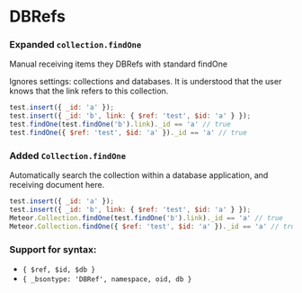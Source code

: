 # DBRefs

### Expanded `collection.findOne`

Manual receiving items they DBRefs with standard findOne

Ignores settings: collections and databases. It is understood that the user knows that the link refers to this collection.

```js
test.insert({ _id: 'a' });
test.insert({ _id: 'b', link: { $ref: 'test', $id: 'a' } });
test.findOne(test.findOne('b').link)._id == 'a' // true
test.findOne({ $ref: 'test', $id: 'a' })._id == 'a' // true
```

### Added `Collection.findOne`

Automatically search the collection within a database application, and receiving document here.

```js
test.insert({ _id: 'a' });
test.insert({ _id: 'b', link: { $ref: 'test', $id: 'a' } });
Meteor.Collection.findOne(test.findOne('b').link)._id == 'a' // true
Meteor.Collection.findOne({ $ref: 'test', $id: 'a' })._id == 'a' // true
```

### Support for syntax:

* `{ $ref, $id, $db }`
* `{ _bsontype: 'DBRef', namespace, oid, db }`
